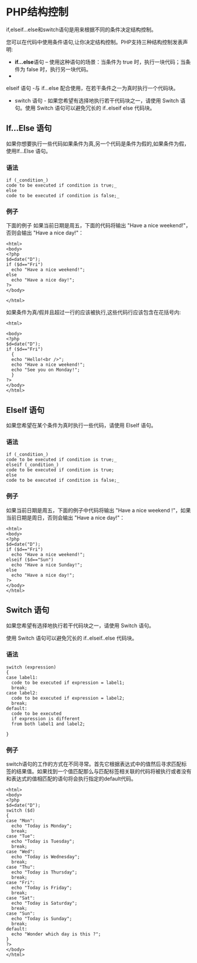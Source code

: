 # PHP结构控制

if,elseif…else和switch语句是用来根据不同的条件决定结构控制。

您可以在代码中使用条件语句,让你决定结构控制。PHP支持三种结构控制发表声明:


* **if...else**语句 – 使用这种语句的场景：当条件为 true 时，执行一块代码；当条件为 false 时，执行另一块代码。
* 
elseif 语句 -与 if...else 配合使用，在若干条件之一为真时执行一个代码块。
* switch 语句 - 如果您希望有选择地执行若干代码块之一，请使用 Switch 语句。使用 Switch 语句可以避免冗长的 if..elseif else 代码块。

## If...Else 语句

如果你想要执行一些代码如果条件为真,另一个代码是条件为假的,如果条件为假，使用If...Else 语句。



### 语法

    if (_condition_)
    code to be executed if condition is true;_
    else
    code to be executed if condition is false;_

### 例子

下面的例子  如果当前日期是周五，下面的代码将输出 "Have a nice weekend!"，否则会输出 "Have a nice day!"：

	<html>
	<body>
	<?php
	$d=date("D");
	if ($d=="Fri")
	  echo "Have a nice weekend!"; 
	else
	  echo "Have a nice day!"; 
	?>
	</body>
	
	</html>

    
如果条件为真/假并且超过一行的应该被执行,这些代码行应该包含在花括号内:

	    
	<html>
	
	<body>
	<?php
	$d=date("D");
	if ($d=="Fri")
	  {
	  echo "Hello!<br />"; 
	  echo "Have a nice weekend!";
	  echo "See you on Monday!";
	  }
	?>
	</body>
	</html>

    
       
        
    

## ElseIf 语句
如果您希望在某个条件为真时执行一些代码，请使用 ElseIf 语句。




### 语法

    if (_condition_)
    code to be executed if condition is true;_
    elseif (_condition_)
    code to be executed if condition is true;
    else
    code to be executed if condition is false;_

### 例子

如果当前日期是周五，下面的例子中代码将输出 "Have a nice weekend !"，如果当前日期是周日，否则会输出 "Have a nice day!"：

	<html>
	<body>
	<?php
	$d=date("D");
	if ($d=="Fri")
	  echo "Have a nice weekend!"; 
	elseif ($d=="Sun")
	  echo "Have a nice Sunday!"; 
	else
	  echo "Have a nice day!"; 
	?>
	</body>
	</html>


    
    
        
        
    

## Switch 语句

如果您希望有选择地执行若干代码块之一，请使用 Switch 语句。

使用 Switch 语句可以避免冗长的 if..elseif..else 代码块。

### 语法

	switch (expression)
	{
	case label1:
	  code to be executed if expression = label1;
	  break;  
	case label2:
	  code to be executed if expression = label2;
	  break;
	default:
	  code to be executed
	  if expression is different 
	  from both label1 and label2;
	
	}
### 例子

switch语句的工作的方式在不同寻常。首先它根据表达式中的值然后寻求匹配标签的结果值。如果找到一个值匹配那么与匹配标签相关联的代码将被执行或者没有和表达式的值相匹配的语句将会执行指定的default代码。

	<html>
	<body>
	<?php
	$d=date("D");
	switch ($d)
	{
	case "Mon":
	  echo "Today is Monday";
	  break;
	case "Tue":
	  echo "Today is Tuesday";
	  break;
	case "Wed":
	  echo "Today is Wednesday";
	  break;
	case "Thu":
	  echo "Today is Thursday";
	  break;
	case "Fri":
	  echo "Today is Friday";
	  break;
	case "Sat":
	  echo "Today is Saturday";
	  break;
	case "Sun":
	  echo "Today is Sunday";
	  break;
	default:
	  echo "Wonder which day is this ?";
	}
	?>
	</body>
	</html>


